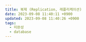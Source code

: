 ```yaml
---
title: 복제 (Replication, 레플리케이션)
date: 2023-09-08 11:40:11 +0900
updated: 2023-09-08 11:40:26 +0900
tags:
  - 미완성
  - database
---
```



